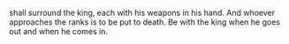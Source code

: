 shall surround the king, each with his weapons in his hand. And whoever approaches the ranks is to be put to death. Be with the king when he goes out and when he comes in.
